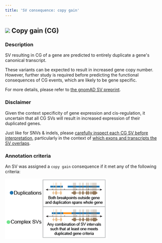 ```yaml
---
title: 'SV consequence: copy gain'
---
```


## ![](https://placehold.it/15/2376B2/000000?text=+) Copy gain (CG)

### Description

SV resulting in CG of a gene are predicted to entirely duplicate a gene's canonical transcript.  

These variants can be expected to result in increased gene copy number. However, further study is required before predicting the functional consequences of CG events, which are likely to be gene specific.  

For more details, please refer to [the gnomAD SV preprint](https://broad.io/gnomad_sv).  

### Disclaimer

Given the context specificity of gene expression and cis-regulation, it uncertain that all CG SVs will result in increased expression of their duplicated genes. 

Just like for SNVs & indels, please [carefully inspect each CG SV before interpretation](https://broad.io/gnomad_drugs), particularly in the context of [which exons and transcripts the SV overlaps](https://broad.io/tx_annotation).

### Annotation criteria

An SV was assigned a `copy gain` consequence if it met any of the following criteria:

![Predicted loss-of-function (pLoF)](gnomAD_browser.effect_schematics_CG.png)    
